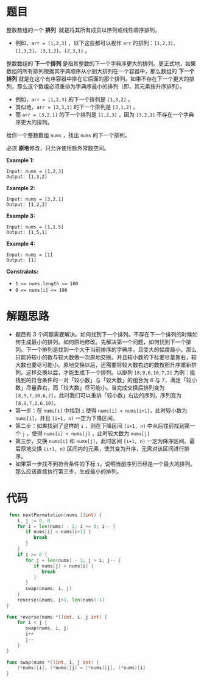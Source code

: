 # 题目  
  
整数数组的一个 **排列**  就是将其所有成员以序列或线性顺序排列。

- 例如，`arr = [1,2,3]` ，以下这些都可以视作 `arr` 的排列：`[1,2,3]`、`[1,3,2]`、`[3,1,2]`、`[2,3,1]` 。

整数数组的 **下一个排列** 是指其整数的下一个字典序更大的排列。更正式地，如果数组的所有排列根据其字典顺序从小到大排列在一个容器中，那么数组的 **下一个排列** 就是在这个有序容器中排在它后面的那个排列。如果不存在下一个更大的排列，那么这个数组必须重排为字典序最小的排列（即，其元素按升序排列）。

- 例如，`arr = [1,2,3]` 的下一个排列是 `[1,3,2]` 。
- 类似地，`arr = [2,3,1]` 的下一个排列是 `[3,1,2]` 。
- 而 `arr = [3,2,1]` 的下一个排列是 `[1,2,3]` ，因为 `[3,2,1]` 不存在一个字典序更大的排列。

给你一个整数数组 `nums` ，找出 `nums` 的下一个排列。

必须 **原地**修改，只允许使用额外常数空间。
  
**Example 1:**  
  
```  
Input: nums = [1,2,3]  
Output: [1,3,2]  
```  
  
**Example 2:**  
  
```  
Input: nums = [3,2,1]  
Output: [1,2,3]  
```  
  
**Example 3:**  
  
```  
Input: nums = [1,1,5]  
Output: [1,5,1]  
```  
  
**Example 4:**  
  
```  
Input: nums = [1]  
Output: [1]  
```  
  
**Constraints:**  
  
- `1 <= nums.length <= 100`  
- `0 <= nums[i] <= 100`  
  
# 解题思路  
  
- 题目有 3 个问题需要解决。如何找到下一个排列。不存在下一个排列的时候如何生成最小的排列。如何原地修改。先解决第一个问题，如何找到下一个排列。下一个排列是找到一个大于当前排序的字典序，且变大的幅度最小。那么只能将较小的数与较大数做一次原地交换。并且较小数的下标要尽量靠右，较大数也要尽可能小。原地交换以后，还需要将较大数右边的数按照升序重新排列。这样交换以后，才能生成下一个排列。以排列 `[8,9,6,10,7,2]` 为例：能找到的符合条件的一对「较小数」与「较大数」的组合为 6 与 7，满足「较小数」尽量靠右，而「较大数」尽可能小。当完成交换后排列变为 `[8,9,7,10,6,2]`，此时我们可以重排「较小数」右边的序列，序列变为 `[8,9,7,2,6,10]`。  
- 第一步：在 `nums[i]` 中找到 `i` 使得 `nums[i] < nums[i+1]`，此时较小数为 `nums[i]`，并且 `[i+1, n)` 一定为下降区间。
- 第二步：如果找到了这样的 `i` ，则在下降区间 `[i+1, n)` 中从后往前找到第一个 `j` ，使得 `nums[i] < nums[j]` ，此时较大数为 `nums[j]`
- 第三步，交换 `nums[i]` 和 `nums[j]`，此时区间 `[i+1, n)` 一定为降序区间。最后原地交换 `[i+1, n)` 区间内的元素，使其变为升序，无需对该区间进行排序。  
- 如果第一步找不到符合条件的下标 `i`，说明当前序列已经是一个最大的排列。那么应该直接执行第三步，生成最小的排列。  
  
# 代码  
  
```go  
 func nextPermutation(nums []int) {  
    i, j := 0, 0  
    for i = len(nums) - 2; i >= 0; i-- {  
       if nums[i] < nums[i+1] {  
          break  
       }  
    }  
    if i >= 0 {  
       for j = len(nums) - 1; j > i; j-- {  
          if nums[j] > nums[i] {  
             break  
          }  
       }  
       swap(&nums, i, j)  
    }  
    reverse(&nums, i+1, len(nums)-1)  
}  
  
func reverse(nums *[]int, i, j int) {  
    for i < j {  
       swap(nums, i, j)  
       i++  
       j--  
    }  
}  
  
func swap(nums *[]int, i, j int) {  
    (*nums)[i], (*nums)[j] = (*nums)[j], (*nums)[i]  
}  
```